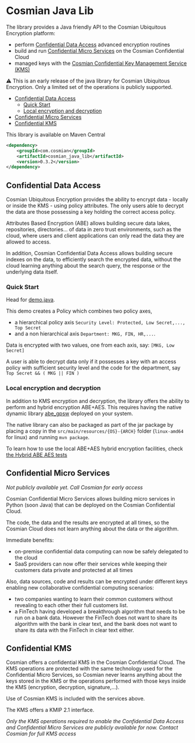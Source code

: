 # Cosmian Java Lib


The library provides a Java friendly API to the Cosmian Ubiquitous Encryption platform:

 - perform [Confidential Data Access](#confidential-data-access) advanced encryption routines 
 - build and run [Confidential Micro Services](#confidential-micro-services) on the Cosmian Confidential Cloud 
 - managed keys with the [Cosmian Confidential Key Management Service (KMS)](#confidential-kms) 


:warning: This is an early release of the java library for Cosmian Ubiquitous Encryption. Only a limited set of the operations is publicly supported.


  - [Confidential Data Access](#confidential-data-access)
    - [Quick Start](#quick-start)
    - [Local encryption and decryption](#local-encryption-and-decryption)
  - [Confidential Micro Services](#confidential-micro-services)
  - [Confidential KMS](#confidential-kms)


This library is available on Maven Central

```xml
<dependency>
    <groupId>com.cosmian</groupId>
    <artifactId>cosmian_java_lib</artifactId>
    <version>0.3.2</version>
</dependency>
```

## Confidential Data Access

Cosmian Ubiquitous Encryption provides the ability to encrypt data - locally or inside the KMS -  using policy attributes. The only users able to decrypt the data are those possessing a key holding the correct access policy.

Attributes Based Encryption (ABE) allows building secure data lakes, repositories, directories... of data in zero trust environments, such as the cloud, where users and client applications can only read the data they are allowed to access.

In addition, Cosmian Confidential Data Access allows building secure indexes on the data, to efficiently search the encrypted data, without the cloud learning anything about the search query, the response or the underlying data itself.

### Quick Start

Head for [demo.java](./src/test/java/com/cosmian/Demo.java). 

This demo creates a Policy which combines two policy axes, 

 - a hierarchical policy axis `Security Level: Protected, Low Secret,..., Top Secret` 
 - and a non hierarchical axis `Department: MKG, FIN, HR,...`. 
 
Data is encrypted with two values, one from each axis, say: `[MKG, Low Secret]`

A user is able to decrypt data only if it possesses a key with an access policy with sufficient security level and the code for the department, say ` Top Secret && ( MKG || FIN )`


### Local encryption and decryption

In addition to KMS encryption and decryption, the library offers the ability to perform and hybrid encryption ABE+AES. This requires having the native dynamic library [abe_gpsw](https://github.com/Cosmian/abe_gpsw) deployed on your system.

The native library can also be packaged as part of the jar package by placing a copy in the `src/main/resources/{OS}-{ARCH}` folder (`linux-amd64` for linux) and running `mvn package`.

To learn how to use the local ABE+AES hybrid encryption facilities, check [the Hybrid ABE AES tests](src/test/java/com/cosmian/TestLocalABE_AES.java)

## Confidential Micro Services

*Not publicly available yet. Call Cosmian for early access*

Cosmian Confidential Micro Services allows building micro services in Python (soon Java) that can be deployed on the Cosmian Confidential Cloud. 

The code, the data and the results are encrypted at all times, so the Cosmian Cloud does not learn anything about the data or the algorithm. 

Immediate benefits:

 - on-premise confidential data computing can now be safely delegated to the cloud
 - SaaS providers can now offer their services while keeping their customers data private and protected at all times

Also, data sources, code and results can be encrypted under different keys enabling new collaborative confidential computing scenarios:

- two companies wanting to learn their common customers without revealing to each other their full customers list.
- a FinTech having developed a breakthrough algorithm that needs to be run on a bank data. However the FinTech does not want to share its algorithm  with the bank in clear text, and the bank does not want to share its data with the FinTech in clear text either. 


## Confidential KMS

Cosmian offers a confidential KMS in the Cosmian Confidential Cloud. The KMS operations are protected with the same technology used for the Confidential Micro Services, so Cosmian never learns anything about the keys stored in the KMS or the operations performed with those keys inside the KMS (encryption, decryption, signature,...).

Use of Cosmian KMS is included with the services above.

The KMS offers a KMIP 2.1 interface.

*Only the KMS operations required to enable the Confidential Data Access and Confidential Micro Services are publicly available for now. Contact Cosmian for full KMS access*
